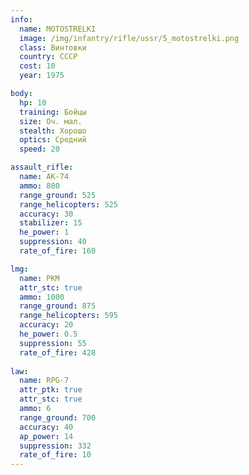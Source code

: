 ```yaml
---
info:
  name: MOTOSTRELKI
  image: /img/infantry/rifle/ussr/5_motostrelki.png
  class: Винтовки
  country: СССР
  cost: 10
  year: 1975

body:
  hp: 10
  training: Бойцы
  size: Оч. мал.
  stealth: Хорошо
  optics: Средний
  speed: 20

assault_rifle:
  name: AK-74
  ammo: 800
  range_ground: 525
  range_helicopters: 525
  accuracy: 30
  stabilizer: 15
  he_power: 1
  suppression: 40
  rate_of_fire: 160

lmg:
  name: PKM
  attr_stc: true
  ammo: 1000
  range_ground: 875
  range_helicopters: 595
  accuracy: 20
  he_power: 0.5
  suppression: 55
  rate_of_fire: 428
  
law:
  name: RPG-7
  attr_ptk: true
  attr_stc: true
  ammo: 6
  range_ground: 700
  accuracy: 40
  ap_power: 14
  suppression: 332
  rate_of_fire: 10
---
```

